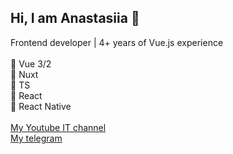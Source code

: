 ## Hi, I am Anastasiia 👋
Frontend developer | 4+ years of Vue.js experience<br />
<br />
💚 Vue 3/2<br />
💚 Nuxt<br />
💚 TS<br />
💚 React<br />
💚 React Native<br />
<br />
[My Youtube IT channel](https://www.youtube.com/watch?v=7ZMcIlZB85E)<br />
[My telegram](https://t.me/cosyfrontendnastia)
